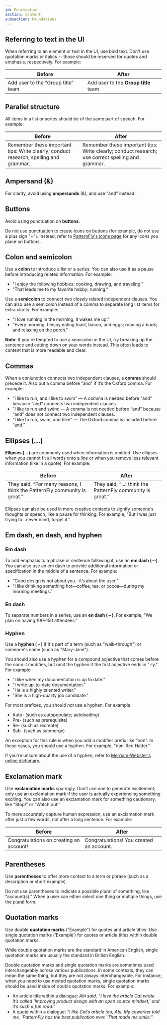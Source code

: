 ```yaml
---
id: Punctuation
section: Content
subsection: Foundations
---
```


## Referring to text in the UI
When referring to an element or text in the UI, use bold text. Don't use quotation marks or italics -- those should be reserved for quotes and emphasis, respectively. For example:

<div class="ws-content-table">

| Before                             | After                                |
|------------------------------------|--------------------------------------|
| Add user to the “Group title” team | Add user to the **Group title** team |

</div>

## Parallel structure
All items in a list or series should be of the same part of speech. For example:

<div class="ws-content-table">

|**Before**  | **After** |
|------------|-----------|
| Remember these important tips: Write clearly; conduct research; spelling and grammar. | Remember these important tips: Write clearly; conduct research; use correct spelling and grammar. |

</div>

## Ampersand (&)
For clarity, avoid using **ampersands** (&), and use "and" instead.

## Buttons 
Avoid using punctuation on **buttons**. 

Do not use punctuation to create icons on buttons (for example, do not use a plus sign "+"). Instead, refer to [PatternFly's icons page](/design-foundations/icons) for any icons you place on buttons.

## Colon and semicolon
Use a **colon** to introduce a list or a series. You can also use it as a pause before introducing related information. For example:

- "I enjoy the following hobbies: cooking, drawing, and traveling."
- "That leads me to my favorite hobby: running."

Use a **semicolon** to connect two closely related independent clauses. You can also use a semicolon instead of a comma to separate long list items for extra clarity. For example:

- "I love running in the morning; it wakes me up."
- "Every morning, I enjoy eating toast, bacon, and eggs; reading a book; and relaxing on the porch."

**Note**: If you're tempted to use a semicolon in the UI, try breaking up the sentence and cutting down on your words instead. This often leads to content that is more readable and clear.

## Commas
When a conjunction connects two independent clauses, a **comma** should precede it. Also put a comma before “and” if it’s the Oxford comma. For example:

- "I like to run, and I like to swim" — A comma is needed before “and” because “and” connects two independent clauses.
- "I like to run and swim: — A comma is not needed before “and” because “and” does not connect two independent clauses.
- "I like to run, swim, and hike" — The Oxford comma is included before “and.”

## Ellipses (...)
**Ellipses (...)** are commonly used when information is omitted. Use ellipses when you cannot fit all words onto a line or when you remove less relevant information (like in a quote). For example:

<div class="ws-content-table">

|**Before**  | **After** |
|---------------------|--------------------|
| They said, “For many reasons, I think the PatternFly community is great.” | They said, “...I think the PatternFly community is great.” |

</div>

Ellipses can also be used in more creative contexts to signify someone’s thoughts or speech, like a pause for thinking. For example, "But I was just trying to...never mind, forget it."

## Em dash, en dash, and hyphen

### Em dash 
To add emphasis to a phrase or sentence following it, use an **em dash (—)**. You can also use an em dash to provide additional information or specification in the middle of a sentence. For example:

- "Good design is not about you—it’s about the user."
- "I like drinking something hot—coffee, tea, or cocoa—during my morning meetings."

### En dash
To separate numbers in a series, use an **en dash ( – )**. For example, "We plan on having 100–150 attendees."

### Hyphen
Use a **hyphen ( - )** if it's part of a term (such as "walk-through") or someone's name (such as "Mary-Jane").  

You should also use a hyphen for a compound adjective that comes before the noun it modifies, but omit the hyphen if the first adjective ends in "-ly." For example:

- "I like when my documentation is up to date." 
- "I write up-to-date documentation." 
- "He is a highly talented writer." 
- "She is a high-quality job candidate."    

For most prefixes, you should *not* use a hyphen. For example:

- Auto- (such as autopopulate; autoloading)
- Pre- (such as prerequisite) 
- Re-  (such as recreate)
- Sub- (such as submerge)

An exception for this rule is when you add a modifier prefix like “non". In these cases, you should use a hyphen. For example, "non-Red Hatter." 

If you're unsure about the use of a hyphen, refer to [Merriam-Webster's online dictionary.](https://www.merriam-webster.com/)

## Exclamation mark
Use **exclamation marks** sparingly. Don’t use one to generate excitement; only use an exclamation mark if the user is actually experiencing something exciting. You can also use an exclamation mark for something cautionary, like “Stop!” or “Watch out!”

To more accurately capture human expression, use an exclamation mark after just a few words, not after a long sentence. For example:

<div class="ws-content-table">

|**Before**  | **After** |
|------------|-----------|
| Congratulations on creating an account! | Congratulations! You created an account. |

</div>

## Parentheses 
Use **parentheses** to offer more context to a term or phrase (such as a description or short example).

Do not use parentheses to indicate a possible plural of something, like "account(s)." When a user can either select one thing or multiple things, use the plural form.

## Quotation marks
Use double **quotation marks** (“Example”) for quotes and article titles. Use single quotation marks (‘Example’) for quotes or article titles within double quotation marks.

While double quotation marks are the standard in American English, single quotation marks are usually the standard in British English.

Double quotation marks and single quotation marks are sometimes used interchangeably across various publications. In some contexts, they can mean the same thing, but they are not always interchangeable. For instance, when you need to use nested quotation marks, single quotation marks should be used inside of double quotation marks. For example:

- An article title within a dialogue:  *Abi said, “I love the article Cat wrote. It’s called ‘Improving product design with an open source mindset,’ and it’s such a fun read.”*
- A quote within a dialogue: *“I like Cat’s article too, Abi. My coworker told me, ‘PatternFly has the best publication ever.’ That made me smile.”*